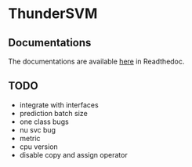 # ThunderSVM
## Documentations
The documentations are available [here](https://thundersvm.readthedocs.io) in Readthedoc.

## TODO
- integrate with interfaces
- prediction batch size
- one class bugs
- nu svc bug
- metric
- cpu version
- disable copy and assign operator

